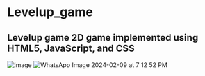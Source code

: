 #  Levelup_game
## Levelup game 2D game implemented using HTML5, JavaScript, and CSS
![image](https://github.com/randinimendis/T-rex-min-game/assets/99355199/297c6e59-0c45-4231-b9d2-6e1d9e85855f)
![WhatsApp Image 2024-02-09 at 7 12 52 PM](https://github.com/randinimendis/levelup_game/assets/99355199/8d5b8b92-b4bb-4626-8f60-687aa8e992e9)
